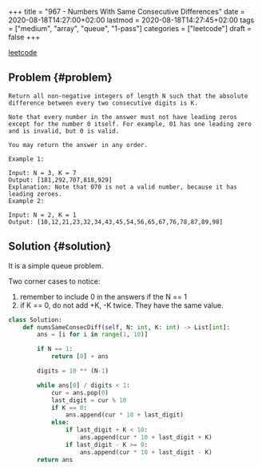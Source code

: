 +++
title = "967 - Numbers With Same Consecutive Differences"
date = 2020-08-18T14:27:00+02:00
lastmod = 2020-08-18T14:27:45+02:00
tags = ["medium", "array", "queue", "1-pass"]
categories = ["leetcode"]
draft = false
+++

[leetcode](https://leetcode.com/problems/numbers-with-same-consecutive-differences/)


## Problem {#problem}

```text
Return all non-negative integers of length N such that the absolute difference between every two consecutive digits is K.

Note that every number in the answer must not have leading zeros except for the number 0 itself. For example, 01 has one leading zero and is invalid, but 0 is valid.

You may return the answer in any order.

Example 1:

Input: N = 3, K = 7
Output: [181,292,707,818,929]
Explanation: Note that 070 is not a valid number, because it has leading zeroes.
Example 2:

Input: N = 2, K = 1
Output: [10,12,21,23,32,34,43,45,54,56,65,67,76,78,87,89,98]
```


## Solution {#solution}

It is a simple queue problem.

Two corner cases to notice:

1.  remember to include 0 in the answers if the N == 1
2.  if K == 0, do not add +K, -K twice. They have the same value.

<!--listend-->

```python
class Solution:
    def numsSameConsecDiff(self, N: int, K: int) -> List[int]:
        ans = [i for i in range(1, 10)]

        if N == 1:
            return [0] + ans

        digits = 10 ** (N-1)

        while ans[0] / digits < 1:
            cur = ans.pop(0)
            last_digit = cur % 10
            if K == 0:
                ans.append(cur * 10 + last_digit)
            else:
                if last_digit + K < 10:
                    ans.append(cur * 10 + last_digit + K)
                if last_digit - K >= 0:
                    ans.append(cur * 10 + last_digit - K)
        return ans
```
